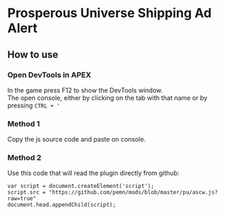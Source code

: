 # Prosperous Universe Shipping Ad Alert

## How to use
### Open DevTools in APEX
In the game press F12 to show the DevTools window.  
The open console, either by clicking on the tab with that name or by pressing `CTRL + '`
### Method 1
Copy the js source code and paste on console.
### Method 2
Use this code that will read the plugin directly from github:
```
var script = document.createElement('script');
script.src = "https://github.com/pemn/mods/blob/master/pu/ascw.js?raw=true"
document.head.appendChild(script);
```
